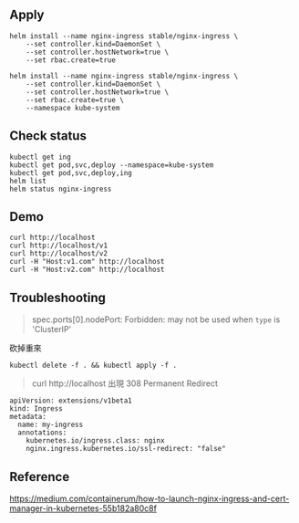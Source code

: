 ## Apply
```
helm install --name nginx-ingress stable/nginx-ingress \
    --set controller.kind=DaemonSet \
    --set controller.hostNetwork=true \
    --set rbac.create=true

helm install --name nginx-ingress stable/nginx-ingress \
    --set controller.kind=DaemonSet \
    --set controller.hostNetwork=true \
    --set rbac.create=true \
    --namespace kube-system
```


## Check status
```
kubectl get ing
kubectl get pod,svc,deploy --namespace=kube-system
kubectl get pod,svc,deploy,ing
helm list
helm status nginx-ingress
```

## Demo
```
curl http://localhost
curl http://localhost/v1
curl http://localhost/v2
curl -H "Host:v1.com" http://localhost
curl -H "Host:v2.com" http://localhost
```

## Troubleshooting
>  spec.ports[0].nodePort: Forbidden: may not be used when `type` is 'ClusterIP'

砍掉重來
```
kubectl delete -f . && kubectl apply -f .
```

> curl http://localhost 出現 308 Permanent Redirect

```
apiVersion: extensions/v1beta1
kind: Ingress
metadata:
  name: my-ingress
  annotations:
    kubernetes.io/ingress.class: nginx
    nginx.ingress.kubernetes.io/ssl-redirect: "false"
```


## Reference
https://medium.com/containerum/how-to-launch-nginx-ingress-and-cert-manager-in-kubernetes-55b182a80c8f
